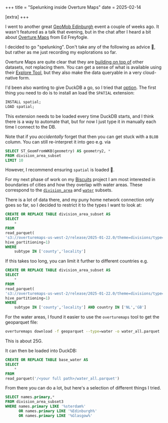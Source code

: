 +++
title = "Spelunking inside Overture Maps"
date = 2025-02-14

[extra]
+++

I went to another great [GeoMob Edinburgh][geomob] event a couple of weeks ago. It wasn't featured as a talk that evening, 
but in the chat after I heard a bit about [Overture Maps](https://overturemaps.org) from Ed Freyfogle.

I decided to go "spelunking". Don't take any of the following as advice 🙂, but rather as me just recording my explorations
so far.

Overture Maps are quite clear that they are [building on top of](https://overturemaps.org/about/faq/) other datasets, 
not replacing them. You can get a sense of what is available using their 
[Explore Tool](https://explore.overturemaps.org/#15/55.94461/-3.19177), but they also make the data queryable in a very
cloud-native form. 

I'd been also wanting to give DuckDB a go, so I tried that [option](https://docs.overturemaps.org/getting-data/duckdb/). 
The first thing you need to do is to install an load the `SPATIAL` extension:

```sql
INSTALL spatial;
LOAD spatial;
```

This extension needs to be loaded every time DuckDB starts, and I think there is a way to automate that, but for now I 
just type it in manually each time I connect to the DB.

Note that if you *accidentally* forget that then you can get stuck with a `BLOB` column. You can still re-interpret it 
into geo e.g. via
```sql
SELECT ST_GeomFromWKB(geometry) AS geometry2, *
FROM division_area_subset
LIMIT 10
```

However, I recommend ensuring `spatial` is loaded 🙂.

For my next phase of work on my [Biscuits](@/posts/2024-10-01.md) project I am most interested in boundaries of cities
and how they overlap with water areas. These correspond to the [`division_area`](https://docs.overturemaps.org/schema/reference/divisions/division_area/)
and [`water`](https://docs.overturemaps.org/schema/reference/base/water/) subsets.

There is a lot of data there, and my puny home network connection only goes so far, so I decided to restrict it to the
types I want to look at:

```sql
CREATE OR REPLACE TABLE division_area_subset AS
SELECT
    *
FROM
read_parquet(
's3://overturemaps-us-west-2/release/2025-01-22.0/theme=divisions/type=division_area/*',
hive_partitioning=1)
WHERE
    subtype IN ['county','locality']
```

If this takes too long, you can limit it further to different countries e.g.

```sql
CREATE OR REPLACE TABLE division_area_subset AS
SELECT
    *
FROM
read_parquet(
's3://overturemaps-us-west-2/release/2025-01-22.0/theme=divisions/type=division_area/*', 
hive_partitioning=1)
WHERE
    subtype IN ['county','locality'] AND country IN ['NL','GB']
```

For the water areas, I found it easier to use the `overturemaps` tool to get the geoparquet file:
```bash
overturemaps download -f geoparquet --type=water -o water_all.parquet
```
This is about 25G.

It can then be loaded into DuckDB:

```sql
CREATE OR REPLACE TABLE base_water AS
SELECT
    *
FROM
read_parquet('/<your full path>/water_all.parquet')
```

From there you can do a lot, but here's a selection of different things I tried.

```sql
SELECT names.primary,*
FROM division_area_subset3
WHERE names.primary LIKE '%sterdam%' 
      OR names.primary LIKE '%Edinburgh%'
      OR names.primary LIKE '%Glasgow%'
```

[geomob]: https://thegeomob.com/post/jan-28th-2025-geomobedi-details